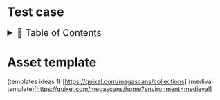 # Test case

<details>
<summary style="font-size:150%">
  📖 Table of Contents
</summary>


</details>

# Asset template

(templates ideas 1) [https://quixel.com/megascans/collections]
(medival template)[https://quixel.com/megascans/home?environment=medieval]